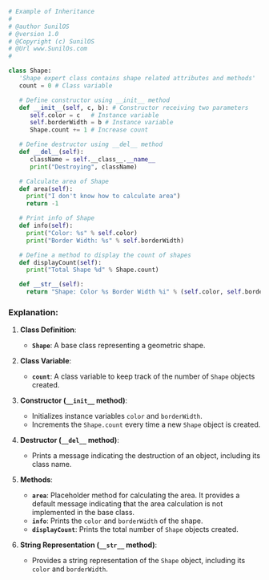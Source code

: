 
```python
# Example of Inheritance 
#
# @author SunilOS  
# @version 1.0
# @Copyright (c) SunilOS  
# @Url www.SunilOs.com
#

class Shape:
   'Shape expert class contains shape related attributes and methods'
   count = 0 # Class variable

   # Define constructor using __init__ method
   def __init__(self, c, b): # Constructor receiving two parameters 
      self.color = c   # Instance variable
      self.borderWidth = b # Instance variable
      Shape.count += 1 # Increase count

   # Define destructor using __del__ method
   def __del__(self):
      className = self.__class__.__name__
      print("Destroying", className)

   # Calculate area of Shape
   def area(self):   
     print("I don't know how to calculate area")
     return -1

   # Print info of Shape
   def info(self):   
     print("Color: %s" % self.color)
     print("Border Width: %s" % self.borderWidth)

   # Define a method to display the count of shapes
   def displayCount(self):
     print("Total Shape %d" % Shape.count)

   def __str__(self):
     return "Shape: Color %s Border Width %i" % (self.color, self.borderWidth)
```

### Explanation:

1. **Class Definition**:
   - **`Shape`**: A base class representing a geometric shape.

2. **Class Variable**:
   - **`count`**: A class variable to keep track of the number of `Shape` objects created.

3. **Constructor (`__init__` method)**:
   - Initializes instance variables `color` and `borderWidth`.
   - Increments the `Shape.count` every time a new `Shape` object is created.

4. **Destructor (`__del__` method)**:
   - Prints a message indicating the destruction of an object, including its class name.

5. **Methods**:
   - **`area`**: Placeholder method for calculating the area. It provides a default message indicating that the area calculation is not implemented in the base class.
   - **`info`**: Prints the `color` and `borderWidth` of the shape.
   - **`displayCount`**: Prints the total number of `Shape` objects created.

6. **String Representation (`__str__` method)**:
   - Provides a string representation of the `Shape` object, including its `color` and `borderWidth`.

